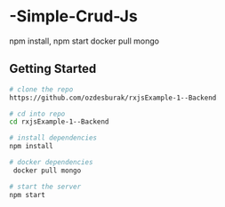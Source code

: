 # -Simple-Crud-Js
npm install, npm start
docker pull mongo


## Getting Started
```bash
# clone the repo
https://github.com/ozdesburak/rxjsExample-1--Backend

# cd into repo
cd rxjsExample-1--Backend

# install dependencies
npm install

# docker dependencies
 docker pull mongo

# start the server
npm start
```
